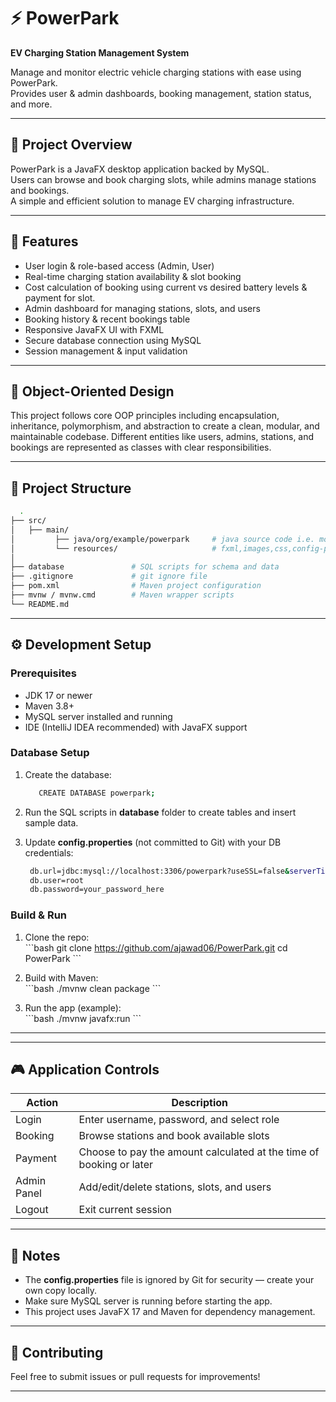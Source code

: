 # ⚡ PowerPark  
**EV Charging Station Management System**

Manage and monitor electric vehicle charging stations with ease using PowerPark.  
Provides user & admin dashboards, booking management, station status, and more.

---

## 📜 Project Overview  
PowerPark is a JavaFX desktop application backed by MySQL.  
Users can browse and book charging slots, while admins manage stations and bookings.  
A simple and efficient solution to manage EV charging infrastructure.

---

## 🎯 Features  
- User login & role-based access (Admin, User)  
- Real-time charging station availability & slot booking
- Cost calculation of booking using current vs desired battery levels & payment for slot. 
- Admin dashboard for managing stations, slots, and users  
- Booking history & recent bookings table  
- Responsive JavaFX UI with FXML  
- Secure database connection using MySQL  
- Session management & input validation

---

## 🧱 Object-Oriented Design

This project follows core OOP principles including encapsulation, inheritance, polymorphism, and abstraction to create a clean, modular, and maintainable codebase. Different entities like users, admins, stations, and bookings are represented as classes with clear responsibilities.

---

## 📂 Project Structure  
```bash
  .
├── src/
│   ├── main/           
│         ├── java/org/example/powerpark     # java source code i.e. model, business logic etc.
│         └── resources/                     # fxml,images,css,config-properties
│
├── database               # SQL scripts for schema and data
├── .gitignore             # git ignore file
├── pom.xml                # Maven project configuration
├── mvnw / mvnw.cmd        # Maven wrapper scripts
└── README.md
```
---

## ⚙️ Development Setup

### Prerequisites  
- JDK 17 or newer  
- Maven 3.8+  
- MySQL server installed and running  
- IDE (IntelliJ IDEA recommended) with JavaFX support  

### Database Setup  
1. Create the database:
     ```bash 
        CREATE DATABASE powerpark;
      ```
2. Run the SQL scripts in **database** folder to create tables and insert sample data.

3. Update **config.properties** (not committed to Git) with your DB credentials:
     ```bash
      db.url=jdbc:mysql://localhost:3306/powerpark?useSSL=false&serverTimezone=UTC
      db.user=root
      db.password=your_password_here
      ```
     
### Build & Run  
1. Clone the repo:  
\`\`\`bash
git clone https://github.com/ajawad06/PowerPark.git
cd PowerPark
\`\`\`

2. Build with Maven:  
\`\`\`bash
./mvnw clean package
\`\`\`

3. Run the app (example):  
\`\`\`bash
./mvnw javafx:run
\`\`\`

---
--- 


## 🎮 Application Controls

| Action                | Description                                |
|-----------------------|--------------------------------------------|
| Login                 | Enter username, password, and select role |
| Booking               | Browse stations and book available slots  |
| Payment               | Choose to pay the amount calculated at the time of booking or later |
| Admin Panel           | Add/edit/delete stations, slots, and users|
| Logout                | Exit current session                       |

---

## 📢 Notes  
- The **config.properties** file is ignored by Git for security — create your own copy locally.  
- Make sure MySQL server is running before starting the app.  
- This project uses JavaFX 17 and Maven for dependency management.

---

## 🤝 Contributing  
Feel free to submit issues or pull requests for improvements!

---
